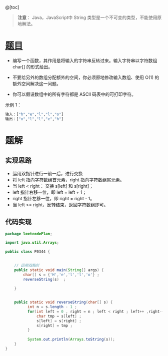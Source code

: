 ﻿@[toc]

> **注意**： Java，JavaScript中 String 类型是一个不可变的类型，不能使用原地解法。

# [题目](https://leetcode-cn.com/problems/reverse-string/)

- 编写一个函数，其作用是将输入的字符串反转过来。输入字符串以字符数组 char[] 的形式给出。

- 不要给另外的数组分配额外的空间，你必须原地修改输入数组、使用 O(1) 的额外空间解决这一问题。

- 你可以假设数组中的所有字符都是 ASCII 码表中的可打印字符。


示例 1：

```bash
输入：["h","e","l","l","o"]
输出：["o","l","l","e","h"]
```


# 题解
## 实现思路
- 运用双指针进行一前一后，进行交换
- 将 left 指向字符数组首元素，right 指向字符数组尾元素。
- 当 left < right： 交换 s[left] 和 s[right]；
- left 指针右移一位，即 left = left + 1；
- right 指针左移一位，即 right = right - 1。
- 当 left >= right，反转结束，返回字符数组即可。

## 代码实现

```java
package leetcodePlan;

import java.util.Arrays;

public class P0344 {

	
	// 运用双指针
	public static void main(String[] args) {
		char[] s = {'H','e','l','l','o'} ;
		reverseString(s)  ;
		
	}

	
	public static void reverseString(char[] s) {
          int n = s.length - 1 ;
          for(int left = 0 , right = n ; left < right ; left++ ,right--) {
        	  char tmp = s[left] ;
        	  s[left] = s[right] ;
        	  s[right] = tmp ;
          }
          
          System.out.println(Arrays.toString(s));
    }
}

```

